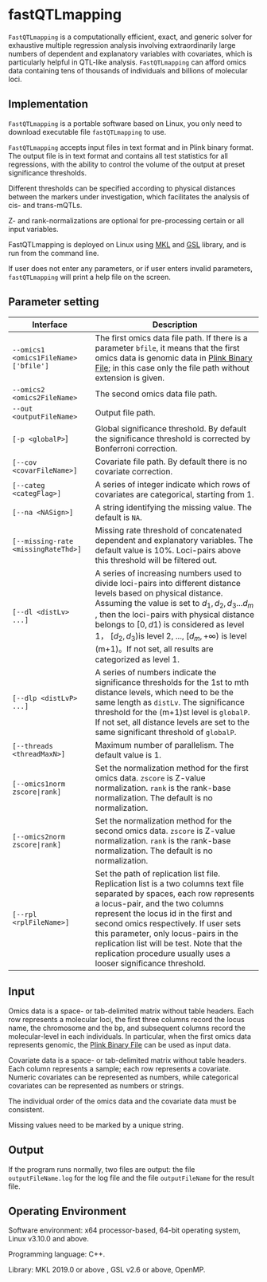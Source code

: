 # fastQTLmapping
`FastQTLmapping` is a computationally efficient, exact, and generic solver for exhaustive multiple regression analysis involving extraordinarily large numbers of dependent and explanatory variables with covariates, which is particularly helpful in QTL-like analysis. `FastQTLmapping` can afford omics data containing tens of thousands of individuals and billions of molecular loci.



## Implementation

`FastQTLmapping` is a portable software based on Linux, you only need to download executable file `fastQTLmapping` to use.

`FastQTLmapping` accepts input files in text format and in Plink binary format. The output file is in text format and contains all test statistics for all regressions, with the ability to control the volume of the output at preset significance thresholds. 

Different thresholds can be specified according to physical distances between the markers under investigation, which facilitates the analysis of cis- and trans-mQTLs. 

Z- and rank-normalizations are optional for pre-processing certain or all input variables. 

FastQTLmapping is deployed on Linux using [MKL](https://software.intel.com/tools/onemkl) and [GSL](http://www.gnu.org/software/gsl/) library, and is run from the command line. 

If user does not enter any parameters, or if user enters invalid parameters, `fastQTLmapping` will print a help file on the screen.



## Parameter setting

| Interface                             | Description                                                  |
| ------------------------------------- | ------------------------------------------------------------ |
| `--omics1 <omics1FileName> ['bfile']` | The first omics data file path. If there is a parameter `bfile`, it means that the first omics data is genomic data in [Plink Binary File](http://www.cog-genomics.org/plink/1.9/formats#bed); in this case only the file path without extension is given. |
| `--omics2 <omics2FileName>`           | The second omics data file path.                             |
| `--out <outputFileName>`              | Output file path.                                            |
| `[-p <globalP>`]                      | Global significance threshold. By default the significance threshold is corrected by Bonferroni correction. |
| `[--cov <covarFileName>]`             | Covariate file path. By default there is no covariate correction. |
| `[--categ <categFlag>]`               | A series of integer indicate which rows of covariates are categorical, starting from 1. |
| `[--na <NASign>]`                     | A string identifying the missing value. The default is `NA`. |
| `[--missing-rate <missingRateThd>]`   | Missing rate threshold of concatenated dependent and explanatory variables. The default value is 10%. Loci-pairs above this threshold will be filtered out. |
| `[--dl <distLv> ...]`                 | A series of increasing numbers used to divide loci-pairs into different distance levels based on physical distance. Assuming the value is set to $d_1, d_2, d_3 ... d_m$​​​​​, then the loci-pairs with physical distance belongs to $[0, d1)$​​​​ is considered as level 1， $[d_2, d_3)$​​​ is level 2, ..., $[d_m, +\infty)$​​​​ is level (m+1)。If not set, all results are categorized as level 1. |
| `[--dlp <distLvP> ...]`               | A series of numbers indicate the significance thresholds for the 1st to mth distance levels, which need to be the same length as `distLv`. The significance threshold for the (m+1)st level is `globalP`. If not set, all distance levels are set to the same significant threshold of `globalP`. |
| `[--threads <threadMaxN>]`            | Maximum number of parallelism. The default value is 1.       |
| `[--omics1norm zscore\|rank]`         | Set the normalization method for the first omics data. `zscore` is Z-value normalization. `rank` is the rank-base normalization. The default is no normalization. |
| `[--omics2norm zscore\|rank]`         | Set the normalization method for the second omics data. `zscore` is Z-value normalization. `rank` is the rank-base normalization. The default is no normalization. |
| `[--rpl  <rplFileName>]`              | Set the path of replication list file. Replication list is a two columns text file separated by spaces, each row represents a locus-pair, and the two columns represent the locus id in the first and second omics respectively. If user sets this parameter, only locus-pairs in the replication list will be test. Note that the replication procedure usually uses a looser significance threshold. |

 

##   Input

Omics data is a space- or tab-delimited matrix without table headers. Each row represents a molecular loci, the first three columns record the locus name, the chromosome  and the bp, and subsequent columns record the molecular-level in each individuals. In particular, when the first omics data represents genomic, the [Plink Binary File](http://www.cog-genomics.org/plink/1.9/formats#bed) can be used as input data.

Covariate data is a space- or tab-delimited matrix without table headers. Each column represents a sample; each row represents a covariate. Numeric covariates can be represented as numbers, while categorical covariates can be represented  as numbers or strings.

The individual order of the omics data and the covariate data must be consistent. 

Missing values need to be marked by a unique string. 



##   Output

If the program runs normally, two files are output: the file `outputFileName.log` for the log file and the file `outputFileName` for the result file.



## Operating Environment

Software environment: x64 processor-based, 64-bit operating system, Linux v3.10.0 and above.

Programming language: C++.

Library: MKL 2019.0 or above , GSL v2.6 or above, OpenMP.
